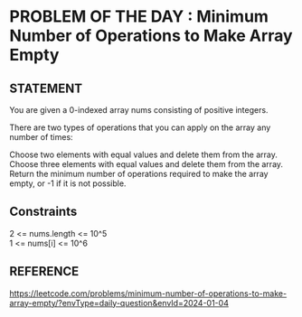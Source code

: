# PROBLEM OF THE DAY : Minimum Number of Operations to Make Array Empty

## STATEMENT 

You are given a 0-indexed array nums consisting of positive integers.<br >

There are two types of operations that you can apply on the array any number of times:<br >

Choose two elements with equal values and delete them from the array.<br >
Choose three elements with equal values and delete them from the array.<br> 
Return the minimum number of operations required to make the array empty, or -1 if it is not possible.

## Constraints

2 <= nums.length <= 10^5<br>
1 <= nums[i] <= 10^6

## REFERENCE 

https://leetcode.com/problems/minimum-number-of-operations-to-make-array-empty/?envType=daily-question&envId=2024-01-04